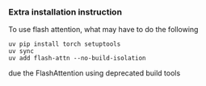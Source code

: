 ### Extra installation instruction
To use flash attention, what may have to do the following
```
uv pip install torch setuptools
uv sync
uv add flash-attn --no-build-isolation
```
due the FlashAttention using deprecated build tools